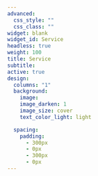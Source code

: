 ```yaml
---
advanced:
  css_style: ""
  css_class: ""
widget: blank
widget_id: Service
headless: true
weight: 100
title: Service
subtitle: 
active: true
design:
  columns: "1"
  background:
    image: 
    image_darken: 1
    image_size: cover
    text_color_light: light

  spacing:
    padding:
      - 300px
      - 0px
      - 300px
      - 0px
---
```

